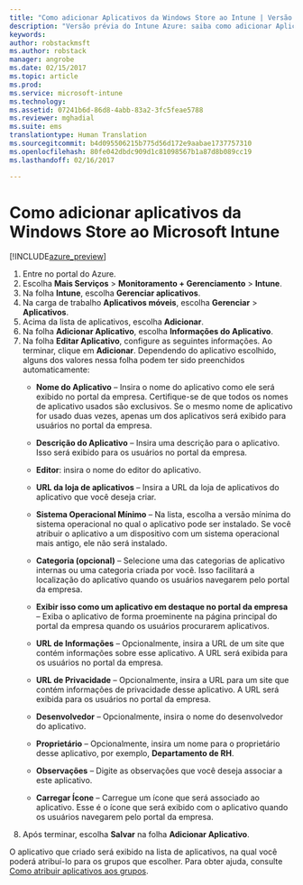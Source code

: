 ```yaml
---
title: "Como adicionar Aplicativos da Windows Store ao Intune | Versão prévia do Intune Azure | Microsoft Docs"
description: "Versão prévia do Intune Azure: saiba como adicionar Aplicativos da Windows Store ao Intune."
keywords: 
author: robstackmsft
ms.author: robstack
manager: angrobe
ms.date: 02/15/2017
ms.topic: article
ms.prod: 
ms.service: microsoft-intune
ms.technology: 
ms.assetid: 07241b6d-86d8-4abb-83a2-3fc5feae5788
ms.reviewer: mghadial
ms.suite: ems
translationtype: Human Translation
ms.sourcegitcommit: b4d095506215b775d56d172e9aabae1737757310
ms.openlocfilehash: 80fe042dbdc909d1c81098567b1a87d8b089cc19
ms.lasthandoff: 02/16/2017

---
```


# <a name="how-to-add-windows-store-apps-to-microsoft-intune"></a>Como adicionar aplicativos da Windows Store ao Microsoft Intune

[!INCLUDE[azure_preview](../includes/azure_preview.md)]


1. Entre no portal do Azure.
2. Escolha **Mais Serviços** > **Monitoramento + Gerenciamento** > **Intune**.
3. Na folha **Intune**, escolha **Gerenciar aplicativos**.
4. Na carga de trabalho **Aplicativos móveis**, escolha **Gerenciar** > **Aplicativos**.
5. Acima da lista de aplicativos, escolha **Adicionar**.
6. Na folha **Adicionar Aplicativo**, escolha **Informações do Aplicativo**.
7. Na folha **Editar Aplicativo**, configure as seguintes informações. Ao terminar, clique em **Adicionar**. Dependendo do aplicativo escolhido, alguns dos valores nessa folha podem ter sido preenchidos automaticamente:
    - **Nome do Aplicativo** – Insira o nome do aplicativo como ele será exibido no portal da empresa. Certifique-se de que todos os nomes de aplicativo usados são exclusivos. Se o mesmo nome de aplicativo for usado duas vezes, apenas um dos aplicativos será exibido para usuários no portal da empresa.
    - **Descrição do Aplicativo** – Insira uma descrição para o aplicativo. Isso será exibido para os usuários no portal da empresa.
    - **Editor**: insira o nome do editor do aplicativo.
    - **URL da loja de aplicativos** – Insira a URL da loja de aplicativos do aplicativo que você deseja criar.
    - **Sistema Operacional Mínimo** – Na lista, escolha a versão mínima do sistema operacional no qual o aplicativo pode ser instalado. Se você atribuir o aplicativo a um dispositivo com um sistema operacional mais antigo, ele não será instalado.
    - **Categoria (opcional)** – Selecione uma das categorias de aplicativo internas ou uma categoria criada por você. Isso facilitará a localização do aplicativo quando os usuários navegarem pelo portal da empresa.

    - **Exibir isso como um aplicativo em destaque no portal da empresa** – Exiba o aplicativo de forma proeminente na página principal do portal da empresa quando os usuários procurarem aplicativos.
    - **URL de Informações** – Opcionalmente, insira a URL de um site que contém informações sobre esse aplicativo. A URL será exibida para os usuários no portal da empresa.
    - **URL de Privacidade** – Opcionalmente, insira a URL para um site que contém informações de privacidade desse aplicativo. A URL será exibida para os usuários no portal da empresa.
    - **Desenvolvedor** – Opcionalmente, insira o nome do desenvolvedor do aplicativo.
    - **Proprietário** – Opcionalmente, insira um nome para o proprietário desse aplicativo, por exemplo, **Departamento de RH**.
    - **Observações** – Digite as observações que você deseja associar a este aplicativo.
    - **Carregar Ícone** – Carregue um ícone que será associado ao aplicativo. Esse é o ícone que será exibido com o aplicativo quando os usuários navegarem pelo portal da empresa.
8. Após terminar, escolha **Salvar** na folha **Adicionar Aplicativo**.

O aplicativo que criado será exibido na lista de aplicativos, na qual você poderá atribuí-lo para os grupos que escolher. Para obter ajuda, consulte [Como atribuir aplicativos aos grupos](/intune-azure/manage-apps/deploy-apps).
